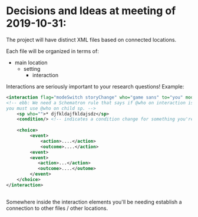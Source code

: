 # Decisions and Ideas at meeting of 2019-10-31:

The project will have distinct XML files based on connected locations.

Each file will be organized in terms of:
* main location
    * setting
        * interaction
        
Interactions are seriously important to your research questions! Example:
```xml
<interaction flag="modeSwitch storyChange" who="game sans" to="you" mode="neutral genocide">
<!-- ebb: We need a Schematron rule that says if @who on interaction is multiple values (if there's a white space), 
you must use @who on child sp. -->
    <sp who="">* djfkldajfkldajsdz</sp>
    <condition/> <!-- indicates a condition change for something you're interacting with. -->
    
    <choice>
         <event>
             <action>....</action>
             <outcome>....</action>
         <event>
         <event>
            <action>...</action>
            <outcome>....</outome>
         </event>
    </choice>
</interaction>
       
```
         
Somewhere inside the interaction elements you'll be needing establish a connection to other files / other locations. 
